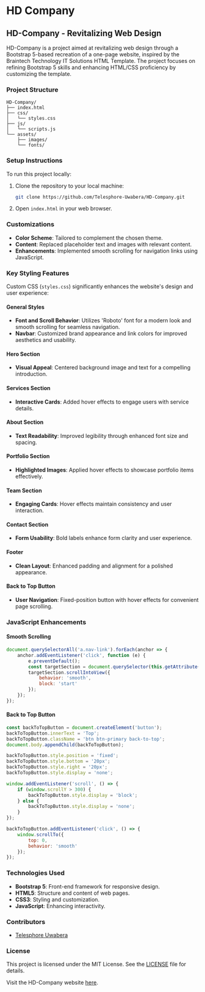 # HD Company

## HD-Company - Revitalizing Web Design

HD-Company is a project aimed at revitalizing web design through a Bootstrap 5-based recreation of a one-page website, inspired by the Braintech Technology IT Solutions HTML Template. The project focuses on refining Bootstrap 5 skills and enhancing HTML/CSS proficiency by customizing the template.

### Project Structure

```plaintext
HD-Company/
├── index.html
├── css/
│   └── styles.css
├── js/
│   └── scripts.js
└── assets/
    ├── images/
    └── fonts/
```

### Setup Instructions

To run this project locally:

1. Clone the repository to your local machine:

   ```bash
   git clone https://github.com/Telesphore-Uwabera/HD-Company.git
   ```

2. Open `index.html` in your web browser.

### Customizations

- **Color Scheme**: Tailored to complement the chosen theme.
- **Content**: Replaced placeholder text and images with relevant content.
- **Enhancements**: Implemented smooth scrolling for navigation links using JavaScript.

### Key Styling Features

Custom CSS (`styles.css`) significantly enhances the website's design and user experience:

#### General Styles

- **Font and Scroll Behavior**: Utilizes 'Roboto' font for a modern look and smooth scrolling for seamless navigation.
- **Navbar**: Customized brand appearance and link colors for improved aesthetics and usability.

#### Hero Section

- **Visual Appeal**: Centered background image and text for a compelling introduction.

#### Services Section

- **Interactive Cards**: Added hover effects to engage users with service details.

#### About Section

- **Text Readability**: Improved legibility through enhanced font size and spacing.

#### Portfolio Section

- **Highlighted Images**: Applied hover effects to showcase portfolio items effectively.

#### Team Section

- **Engaging Cards**: Hover effects maintain consistency and user interaction.

#### Contact Section

- **Form Usability**: Bold labels enhance form clarity and user experience.

#### Footer

- **Clean Layout**: Enhanced padding and alignment for a polished appearance.

#### Back to Top Button

- **User Navigation**: Fixed-position button with hover effects for convenient page scrolling.

### JavaScript Enhancements

#### Smooth Scrolling

```javascript
document.querySelectorAll('a.nav-link').forEach(anchor => {
    anchor.addEventListener('click', function (e) {
        e.preventDefault();
        const targetSection = document.querySelector(this.getAttribute('href'));
        targetSection.scrollIntoView({
            behavior: 'smooth',
            block: 'start'
        });
    });
});
```

#### Back to Top Button

```javascript
const backToTopButton = document.createElement('button');
backToTopButton.innerText = 'Top';
backToTopButton.className = 'btn btn-primary back-to-top';
document.body.appendChild(backToTopButton);

backToTopButton.style.position = 'fixed';
backToTopButton.style.bottom = '20px';
backToTopButton.style.right = '20px';
backToTopButton.style.display = 'none';

window.addEventListener('scroll', () => {
    if (window.scrollY > 300) {
        backToTopButton.style.display = 'block';
    } else {
        backToTopButton.style.display = 'none';
    }
});

backToTopButton.addEventListener('click', () => {
    window.scrollTo({
        top: 0,
        behavior: 'smooth'
    });
});
```

### Technologies Used

- **Bootstrap 5**: Front-end framework for responsive design.
- **HTML5**: Structure and content of web pages.
- **CSS3**: Styling and customization.
- **JavaScript**: Enhancing interactivity.

### Contributors

- [Telesphore Uwabera](https://github.com/Telesphore-Uwabera)

### License

This project is licensed under the MIT License. See the [LICENSE](LICENSE) file for details.

Visit the HD-Company website [here](https://telesphore-uwabera.github.io/HD-Company/).
